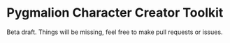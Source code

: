 # Pygmalion Character Creator Toolkit
Beta draft. Things will be missing, feel free to make pull requests or issues.
